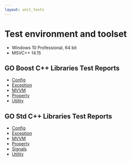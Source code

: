 ```yaml
---
layout: unit_tests
---
```


# Test environment and toolset

* Windows 10 Professional, 64 bit
* MSVC++ 14.15

## GO Boost C++ Libraries Test Reports

* [Config](./GO_boost_libraries_config_tests_report.html)
* [Exception](./GO_boost_libraries_exception_tests_report.html)
* [MVVM](./GO_boost_libraries_mvvm_tests_report.html)
* [Property](./GO_boost_libraries_property_tests_report.html)
* [Utility](./GO_boost_libraries_utility_tests_report.html)

## GO Std C++ Libraries Test Reports

* [Config](./GO_std_libraries_config_tests_report.html)
* [Exception](./GO_std_libraries_exception_tests_report.html)
* [MVVM](./GO_std_libraries_mvvm_tests_report.html)
* [Property](./GO_std_libraries_property_tests_report.html)
* [Signals](./GO_std_libraries_signals_tests_report.html)
* [Utility](./GO_std_libraries_utility_tests_report.html)
